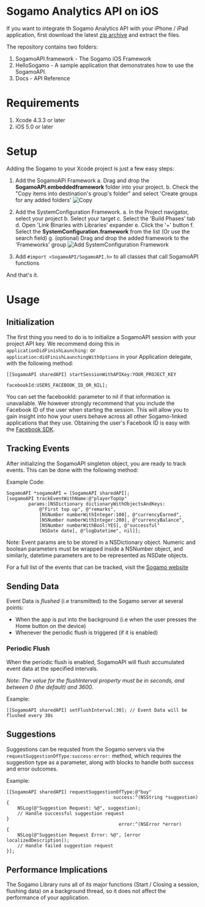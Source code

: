 # Sogamo Analytics API on iOS #
If you want to integrate th Sogamo Analytics API with your iPhone / iPad application, first download the latest [zip archive](http://sogamp.com/) and extract the files. 

The repository contains two folders:

1. SogamoAPI.framework - The Sogamo iOS Framework
2. HelloSogamo - A sample application that demonstrates how to use the SogamoAPI.
3. Docs - API Reference

# Requirements #

1. Xcode 4.3.3 or later
2. iOS 5.0 or later

# Setup #
Adding the Sogamo to your Xcode project is just a few easy steps:

1. Add the SogamoAPi Framework
	a. Drag and drop the **SogamoAPI.embeddedframework** folder into your project. 
	b. Check the "Copy items into destination's group's folder" and select 'Create groups for any added folders'
![Copy][Copy into Xcode]

2. Add the SystemConfiguration Framework.
	a. In the Project navigator, select your project
	b. Select your target
	c. Select the 'Build Phases' tab
	d. Open 'Link Binaries with Libraries' expander
	e. Click the '+' button
	f. Select the **SystemConfiguration.framework** from the list (Or use the search field)
	g. (optional) Drag and drop the added framework to the 'Frameworks' group
![Add SystemConfiguration Framework][Add SystemConfiguration]

3. Add `#import <SogamoAPI/SogamoAPI.h>` to all classes that call SogamoAPI functions
		
And that's it. 

# Usage #
## Initialization ##
The first thing you need to do is to initialize a SogamoAPI session with your project API key. We recommend doing this in `applicationDidFinishLaunching:` or
`application:didFinishLaunchingWithOptions` in your Application delegate, with the following method:

	[[SogamoAPI sharedAPI] startSessionWithAPIKey:YOUR_PROJECT_KEY 
										facebookId:USERS_FACEBOOK_ID_OR_NIL];

You can set the facebookId: parameter  to nil if that information is unavailable. We however strongly recommend that you include the Facebook ID of the user when starting the session. This will allow you to gain insight into how your users behave across all other Sogamo-linked applications that they use. Obtaining the user's Facebook ID is easy with the [Facebook SDK](https://developers.facebook.com/docs/getting-started/facebook-sdk-for-ios/3.1/).

## Tracking Events ##
After initializing the SogamoAPI singleton object, you are ready to track events. This can be done with the following method:

Example Code:

	SogamoAPI *sogamoAPI = [SogamoAPI sharedAPI];
	[sogamoAPI trackEventWithName:@"playerTopUp" 
			params:[NSDictionary dictionaryWithObjectsAndKeys:
				@"First top up", @"remarks",
				[NSNumber numberWithInteger:100], @"currencyEarned",
				[NSNumber numberWithInteger:200], @"currencyBalance",
				[NSNumber numberWithBool:YES], @"successful"
				[NSDate date], @"logDatetime", nil]];


Note: Event params are to be stored in a NSDictionary object. Numeric and boolean parameters must be wrapped inside a NSNumber object, and similarly, datetime parameters are to be represented as NSDate objects.

For a full list of the events that can be tracked, visit the [Sogamo website](http://www.sogamo.com)

## Sending Data ##
Event Data is _flushed_ (i.e transmitted) to the Sogamo server at several points:

- When the app is put into the background (i.e when the user presses the Home button on the device)
- Whenever the periodic flush is triggered (if it is enabled)

### Periodic Flush ###
When the periodic flush is enabled, SogamoAPI will flush accumulated event data at the specified intervals.

_Note: The value for the flushInterval property must be in seconds, and between 0 (the default) and 3600._

Example:

	[[SogamoAPI sharedAPI] setFlushInterval:30]; // Event Data will be flushed every 30s


## Suggestions ##
Suggestions can be requsted from the Sogamo servers via the `requestSuggestionOfType:success:error:` method, which requires the suggestion type as a parameter, along with blocks to handle both success and error outcomes.

Example:

    [[SogamoAPI sharedAPI] requestSuggestionOfType:@"buy"
                                           success:^(NSString *suggestion)
    {
        NSLog(@"Suggestion Request: %@", suggestion);
        // Handle successful suggestion request
    }
                                             error:^(NSError *error)
    {
        NSLog(@"Suggestion Request Error: %@", [error localizedDescription]);
        // Handle failed suggestion request
    }];

## Performance Implications ##

The Sogamo Library runs all of its major functions (Start / Closing a session, flushing data) on a background thread, so it does not affect the performance of your application.

[Copy into Xcode]: https://github.com/zelrealm/Sogamo-iOS-library/raw/master/Docs/Images/Copy%20into%20Xcode.png "Copy into Xcode"
[Add SystemConfiguration]: https://github.com/zelrealm/Sogamo-iOS-library/raw/master/Docs/Images/Added%20SystemConfiguration%20framework.png "Add System Configuration"
